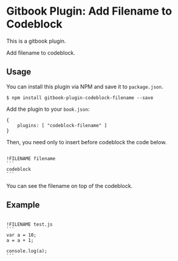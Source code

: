 # Gitbook Plugin: Add Filename to Codeblock

This is a gitbook plugin.

Add filename to	codeblock.

## Usage

You can install this plugin via NPM and save it to `package.json`.

```
$ npm install gitbook-plugin-codeblock-filename --save
```

Add the plugin to your `book.json`:

```
{
	plugins: [ "codeblock-filename" ] 
}
```

Then, you need only to insert before codeblock the code below.

<pre><code>
!FILENAME filename
```
codeblock
```
</code></pre>

You can see the filename on top of the codeblock.

## Example

<pre><code>
!FILENAME test.js
```
var a = 10;
a = a + 1;

console.log(a);
```
</code></pre>


